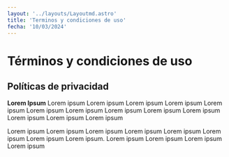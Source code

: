 ```yaml
---
layout: '../layouts/Layoutmd.astro'
title: 'Terminos y condiciones de uso'
fecha: '10/03/2024'
---
```


# Términos y condiciones de uso
## Políticas de privacidad

**Lorem Ipsum** Lorem ipsum Lorem ipsum Lorem ipsum Lorem ipsum Lorem ipsum Lorem ipsum
 Lorem ipsum Lorem ipsum Lorem ipsum Lorem ipsum Lorem ipsum Lorem ipsum Lorem ipsum

Lorem ipsum Lorem ipsum Lorem ipsum Lorem ipsum Lorem ipsum Lorem ipsum Lorem ipsum Lorem ipsum.
Lorem ipsum Lorem ipsum Lorem ipsum Lorem ipsum
